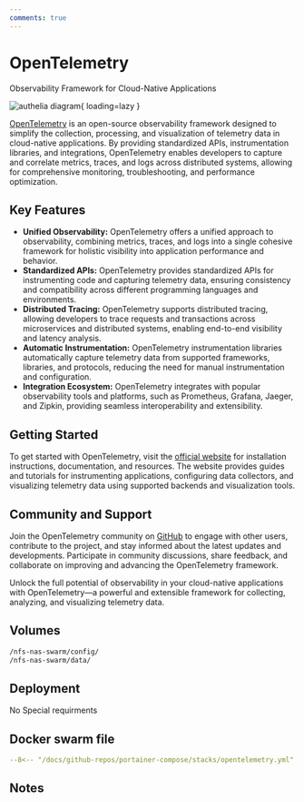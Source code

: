 ```yaml
---
comments: true
---
```


# OpenTelemetry

Observability Framework for Cloud-Native Applications

![authelia diagram](/assets/diagrams/authelia.png){ loading=lazy }

[OpenTelemetry](https://opentelemetry.io/) is an open-source observability framework designed to simplify the collection, processing, and visualization of telemetry data in cloud-native applications. By providing standardized APIs, instrumentation libraries, and integrations, OpenTelemetry enables developers to capture and correlate metrics, traces, and logs across distributed systems, allowing for comprehensive monitoring, troubleshooting, and performance optimization.

## Key Features

- **Unified Observability:** OpenTelemetry offers a unified approach to observability, combining metrics, traces, and logs into a single cohesive framework for holistic visibility into application performance and behavior.
- **Standardized APIs:** OpenTelemetry provides standardized APIs for instrumenting code and capturing telemetry data, ensuring consistency and compatibility across different programming languages and environments.
- **Distributed Tracing:** OpenTelemetry supports distributed tracing, allowing developers to trace requests and transactions across microservices and distributed systems, enabling end-to-end visibility and latency analysis.
- **Automatic Instrumentation:** OpenTelemetry instrumentation libraries automatically capture telemetry data from supported frameworks, libraries, and protocols, reducing the need for manual instrumentation and configuration.
- **Integration Ecosystem:** OpenTelemetry integrates with popular observability tools and platforms, such as Prometheus, Grafana, Jaeger, and Zipkin, providing seamless interoperability and extensibility.

## Getting Started

To get started with OpenTelemetry, visit the [official website](https://opentelemetry.io/) for installation instructions, documentation, and resources. The website provides guides and tutorials for instrumenting applications, configuring data collectors, and visualizing telemetry data using supported backends and visualization tools.

## Community and Support

Join the OpenTelemetry community on [GitHub](https://github.com/open-telemetry) to engage with other users, contribute to the project, and stay informed about the latest updates and developments. Participate in community discussions, share feedback, and collaborate on improving and advancing the OpenTelemetry framework.

Unlock the full potential of observability in your cloud-native applications with OpenTelemetry—a powerful and extensible framework for collecting, analyzing, and visualizing telemetry data.


## Volumes

```bash
/nfs-nas-swarm/config/
/nfs-nas-swarm/data/
```

## Deployment
No Special requirments

## Docker swarm file
``` yaml linenums="1" 
--8<-- "/docs/github-repos/portainer-compose/stacks/opentelemetry.yml"
```

## Notes

